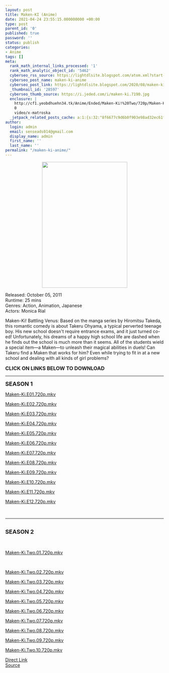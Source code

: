 ```yaml
---
layout: post
title: Maken-KI (Anime)
date: 2021-04-24 23:55:15.000000000 +00:00
type: post
parent_id: '0'
published: true
password: ''
status: publish
categories:
- Anime
tags: []
meta:
  rank_math_internal_links_processed: '1'
  rank_math_analytic_object_id: '5462'
  cyberseo_rss_source: https://lightdlsite.blogspot.com/atom.xml?start-index=1
  cyberseo_post_name: maken-ki-anime
  cyberseo_post_link: https://lightdlsite.blogspot.com/2020/08/maken-ki-anime.html
  _thumbnail_id: '28597'
  cyberseo_thumb_source: https://i.jeded.com/i/maken-ki.7190.jpg
  enclosure: |
    http://cf1.yeobdhuehn34.tk/Anime/Ended/Maken-Ki!%20Two/720p/Maken-Ki.Two.10.720p.AnimDL.ir.mkv
    0
    video/x-matroska
  _jetpack_related_posts_cache: a:1:{s:32:"8f6677c9d6b0f903e98ad32ec61f8deb";a:2:{s:7:"expires";i:1663042538;s:7:"payload";a:1:{i:0;a:1:{s:2:"id";i:28685;}}}}
author:
  login: admin
  email: senseads014@gmail.com
  display_name: admin
  first_name: ''
  last_name: ''
permalink: "/maken-ki-anime/"
---
```

<div class="separator" style="clear: both; text-align: center;">
<a href="https://i.jeded.com/i/maken-ki.7190.jpg" style="margin-left: 1em; margin-right: 1em;"><img border="0" data-original-height="441" data-original-width="300" height="400" src="{{ site.baseurl }}/assets/2021/04/maken-ki.7190.jpg" width="271" /></a></div>
<p>
Released: October 05, 2011<br />
Runtime: 25 mins<br />
Genres: Action, Animation, Japanese<br />
Actors: Monica Rial
<p>Maken-Ki! Battling Venus: Based on the manga series by Hiromitsu Takeda, this romantic comedy is about Takeru Ohyama, a typical perverted teenage boy. His new school doesn't require entrance exams, and it just turned co-ed! Unfortunately, his dreams of a happy high school life are dashed when he finds out the school is much more than it seems. All of the students wield a special item—a Maken—to unleash their magical abilities in duels! Can Takeru find a Maken that works for him? Even while trying to fit in at a new school and dealing with all kinds of girl problems? </p>
<p><span style="font-size: 16px;"><b>CLICK ON LINKS BELOW TO DOWNLOAD&nbsp;</b></span></p>
<hr />
<span style="font-size: large;"><b>SEASON 1</b></span>
<p>
</p>
<div class="flex-1 truncate">
<a class="flex flex-col items-center rounded-lg font-mono group hover:bg-gray-200 hover:shadow" href="http://cf1.yeobdhuehn34.tk/Anime/Ended/Maken-Ki/720p/Maken-Ki.E01.720p.AnimDL.ir.mkv">Maken-Ki.E01.720p.mkv </a></div>
<p> <a class="flex flex-col items-center rounded-lg font-mono group hover:bg-gray-200 hover:shadow" href="http://cf1.yeobdhuehn34.tk/Anime/Ended/Maken-Ki/720p/Maken-Ki.E01.720p.AnimDL.ir.mkv">
<div class="flex justify-between items-center p-4 w-full">
</div>
<p></a> <a class="flex flex-col items-center rounded-lg font-mono group hover:bg-gray-200 hover:shadow" href="http://cf1.yeobdhuehn34.tk/Anime/Ended/Maken-Ki/720p/Maken-Ki.E02.720p.AnimDL.ir.mkv">
<div class="flex justify-between items-center p-4 w-full">
<div class="flex-1 truncate">
Maken-Ki.E02.720p.mkv </div>
</div>
<p></a><a class="flex flex-col items-center rounded-lg font-mono group hover:bg-gray-200 hover:shadow" href="http://cf1.yeobdhuehn34.tk/Anime/Ended/Maken-Ki/720p/Maken-Ki.E02.720p.AnimDL.ir.mkv">
<div class="flex justify-between items-center p-4 w-full">
</div>
<p></a> <a class="flex flex-col items-center rounded-lg font-mono group hover:bg-gray-200 hover:shadow" href="http://cf1.yeobdhuehn34.tk/Anime/Ended/Maken-Ki/720p/Maken-Ki.E03.720p.AnimDL.ir.mkv">
<div class="flex justify-between items-center p-4 w-full">
<div class="flex-1 truncate">
Maken-Ki.E03.720p.mkv </div>
</div>
<p></a><a class="flex flex-col items-center rounded-lg font-mono group hover:bg-gray-200 hover:shadow" href="http://cf1.yeobdhuehn34.tk/Anime/Ended/Maken-Ki/720p/Maken-Ki.E03.720p.AnimDL.ir.mkv">
<div class="flex justify-between items-center p-4 w-full">
</div>
<p></a> <a class="flex flex-col items-center rounded-lg font-mono group hover:bg-gray-200 hover:shadow" href="http://cf1.yeobdhuehn34.tk/Anime/Ended/Maken-Ki/720p/Maken-Ki.E04.720p.AnimDL.ir.mkv">
<div class="flex justify-between items-center p-4 w-full">
<div class="flex-1 truncate">
Maken-Ki.E04.720p.mkv </div>
</div>
<p></a><a class="flex flex-col items-center rounded-lg font-mono group hover:bg-gray-200 hover:shadow" href="http://cf1.yeobdhuehn34.tk/Anime/Ended/Maken-Ki/720p/Maken-Ki.E04.720p.AnimDL.ir.mkv">
<div class="flex justify-between items-center p-4 w-full">
</div>
<p></a> <a class="flex flex-col items-center rounded-lg font-mono group hover:bg-gray-200 hover:shadow" href="http://cf1.yeobdhuehn34.tk/Anime/Ended/Maken-Ki/720p/Maken-Ki.E05.720p.AnimDL.ir.mkv">
<div class="flex justify-between items-center p-4 w-full">
<div class="flex-1 truncate">
Maken-Ki.E05.720p.mkv </div>
</div>
<p></a><a class="flex flex-col items-center rounded-lg font-mono group hover:bg-gray-200 hover:shadow" href="http://cf1.yeobdhuehn34.tk/Anime/Ended/Maken-Ki/720p/Maken-Ki.E05.720p.AnimDL.ir.mkv">
<div class="flex justify-between items-center p-4 w-full">
</div>
<p></a> <a class="flex flex-col items-center rounded-lg font-mono group hover:bg-gray-200 hover:shadow" href="http://cf1.yeobdhuehn34.tk/Anime/Ended/Maken-Ki/720p/Maken-Ki.E06.720p.AnimDL.ir.mkv">
<div class="flex justify-between items-center p-4 w-full">
<div class="flex-1 truncate">
Maken-Ki.E06.720p.mkv </div>
</div>
<p></a><a class="flex flex-col items-center rounded-lg font-mono group hover:bg-gray-200 hover:shadow" href="http://cf1.yeobdhuehn34.tk/Anime/Ended/Maken-Ki/720p/Maken-Ki.E06.720p.AnimDL.ir.mkv">
<div class="flex justify-between items-center p-4 w-full">
</div>
<p></a> <a class="flex flex-col items-center rounded-lg font-mono group hover:bg-gray-200 hover:shadow" href="http://cf1.yeobdhuehn34.tk/Anime/Ended/Maken-Ki/720p/Maken-Ki.E07.720p.AnimDL.ir.mkv">
<div class="flex justify-between items-center p-4 w-full">
<div class="flex-1 truncate">
Maken-Ki.E07.720p.mkv </div>
</div>
<p></a><a class="flex flex-col items-center rounded-lg font-mono group hover:bg-gray-200 hover:shadow" href="http://cf1.yeobdhuehn34.tk/Anime/Ended/Maken-Ki/720p/Maken-Ki.E07.720p.AnimDL.ir.mkv">
<div class="flex justify-between items-center p-4 w-full">
</div>
<p></a> <a class="flex flex-col items-center rounded-lg font-mono group hover:bg-gray-200 hover:shadow" href="http://cf1.yeobdhuehn34.tk/Anime/Ended/Maken-Ki/720p/Maken-Ki.E08.720p.AnimDL.ir.mkv">
<div class="flex justify-between items-center p-4 w-full">
<div class="flex-1 truncate">
Maken-Ki.E08.720p.mkv </div>
</div>
<p></a><a class="flex flex-col items-center rounded-lg font-mono group hover:bg-gray-200 hover:shadow" href="http://cf1.yeobdhuehn34.tk/Anime/Ended/Maken-Ki/720p/Maken-Ki.E08.720p.AnimDL.ir.mkv">
<div class="flex justify-between items-center p-4 w-full">
</div>
<p></a> <a class="flex flex-col items-center rounded-lg font-mono group hover:bg-gray-200 hover:shadow" href="http://cf1.yeobdhuehn34.tk/Anime/Ended/Maken-Ki/720p/Maken-Ki.E09.720p.AnimDL.ir.mkv">
<div class="flex justify-between items-center p-4 w-full">
<div class="flex-1 truncate">
Maken-Ki.E09.720p.mkv </div>
</div>
<p></a><a class="flex flex-col items-center rounded-lg font-mono group hover:bg-gray-200 hover:shadow" href="http://cf1.yeobdhuehn34.tk/Anime/Ended/Maken-Ki/720p/Maken-Ki.E09.720p.AnimDL.ir.mkv">
<div class="flex justify-between items-center p-4 w-full">
</div>
<p></a> <a class="flex flex-col items-center rounded-lg font-mono group hover:bg-gray-200 hover:shadow" href="http://cf1.yeobdhuehn34.tk/Anime/Ended/Maken-Ki/720p/Maken-Ki.E10.720p.AnimDL.ir.mkv">
<div class="flex justify-between items-center p-4 w-full">
<div class="flex-1 truncate">
Maken-Ki.E10.720p.mkv </div>
</div>
<p></a><a class="flex flex-col items-center rounded-lg font-mono group hover:bg-gray-200 hover:shadow" href="http://cf1.yeobdhuehn34.tk/Anime/Ended/Maken-Ki/720p/Maken-Ki.E10.720p.AnimDL.ir.mkv">
<div class="flex justify-between items-center p-4 w-full">
</div>
<p></a> <a class="flex flex-col items-center rounded-lg font-mono group hover:bg-gray-200 hover:shadow" href="http://cf1.yeobdhuehn34.tk/Anime/Ended/Maken-Ki/720p/Maken-Ki.E11.720p.AnimDL.ir.mkv">
<div class="flex justify-between items-center p-4 w-full">
<div class="flex-1 truncate">
Maken-Ki.E11.720p.mkv </div>
</div>
<p></a><a class="flex flex-col items-center rounded-lg font-mono group hover:bg-gray-200 hover:shadow" href="http://cf1.yeobdhuehn34.tk/Anime/Ended/Maken-Ki/720p/Maken-Ki.E11.720p.AnimDL.ir.mkv">
<div class="flex justify-between items-center p-4 w-full">
</div>
<p></a> <a class="flex flex-col items-center rounded-lg font-mono group hover:bg-gray-200 hover:shadow" href="http://cf1.yeobdhuehn34.tk/Anime/Ended/Maken-Ki/720p/Maken-Ki.E12.720p.AnimDL.ir.mkv">
<div class="flex justify-between items-center p-4 w-full">
<div class="flex-1 truncate">
Maken-Ki.E12.720p.mkv </div>
</div>
<p></a><br />
<hr />
<br />
<span style="font-size: large;"><b>SEASON 2</b></span></p>
<pre><span face="&quot;trebuchet ms&quot; , sans-serif"><span style="font-size: 16px;"><b>&nbsp;</b></span></span></pre>
<p></p>
<div class="flex-1 truncate">
<a class="flex flex-col items-center rounded-lg font-mono group hover:bg-gray-200 hover:shadow" href="http://cf1.yeobdhuehn34.tk/Anime/Ended/Maken-Ki!%20Two/720p/Maken-Ki.Two.01.720p.AnimDL.ir.mkv">Maken-Ki.Two.01.720p.mkv </a></div>
<p></p>
<div class="flex justify-between items-center p-4 w-full">
<div class="hidden whitespace-no-wrap text-right truncate ml-2 w-1/4 sm:block">
<a class="flex flex-col items-center rounded-lg font-mono group hover:bg-gray-200 hover:shadow" href="http://cf1.yeobdhuehn34.tk/Anime/Ended/Maken-Ki!%20Two/720p/Maken-Ki.Two.01.720p.AnimDL.ir.mkv"><br /></a></div>
</div>
<p></p>
<div class="flex justify-between items-center p-4 w-full">
<div class="flex-1 truncate">
<a class="flex flex-col items-center rounded-lg font-mono group hover:bg-gray-200 hover:shadow" href="http://cf1.yeobdhuehn34.tk/Anime/Ended/Maken-Ki!%20Two/720p/Maken-Ki.Two.02.720p.AnimDL.ir.mkv">Maken-Ki.Two.02.720p.mkv </a></div>
</div>
<p><a class="flex flex-col items-center rounded-lg font-mono group hover:bg-gray-200 hover:shadow" href="http://cf1.yeobdhuehn34.tk/Anime/Ended/Maken-Ki!%20Two/720p/Maken-Ki.Two.02.720p.AnimDL.ir.mkv">
<div class="flex justify-between items-center p-4 w-full">
</div>
<p></a> <a class="flex flex-col items-center rounded-lg font-mono group hover:bg-gray-200 hover:shadow" href="http://cf1.yeobdhuehn34.tk/Anime/Ended/Maken-Ki!%20Two/720p/Maken-Ki.Two.03.720p.AnimDL.ir.mkv">
<div class="flex justify-between items-center p-4 w-full">
<div class="flex-1 truncate">
Maken-Ki.Two.03.720p.mkv </div>
</div>
<p></a><a class="flex flex-col items-center rounded-lg font-mono group hover:bg-gray-200 hover:shadow" href="http://cf1.yeobdhuehn34.tk/Anime/Ended/Maken-Ki!%20Two/720p/Maken-Ki.Two.03.720p.AnimDL.ir.mkv">
<div class="flex justify-between items-center p-4 w-full">
</div>
<p></a> <a class="flex flex-col items-center rounded-lg font-mono group hover:bg-gray-200 hover:shadow" href="http://cf1.yeobdhuehn34.tk/Anime/Ended/Maken-Ki!%20Two/720p/Maken-Ki.Two.04.720p.AnimDL.ir.mkv">
<div class="flex justify-between items-center p-4 w-full">
<div class="flex-1 truncate">
Maken-Ki.Two.04.720p.mkv </div>
</div>
<p></a><a class="flex flex-col items-center rounded-lg font-mono group hover:bg-gray-200 hover:shadow" href="http://cf1.yeobdhuehn34.tk/Anime/Ended/Maken-Ki!%20Two/720p/Maken-Ki.Two.04.720p.AnimDL.ir.mkv">
<div class="flex justify-between items-center p-4 w-full">
</div>
<p></a> <a class="flex flex-col items-center rounded-lg font-mono group hover:bg-gray-200 hover:shadow" href="http://cf1.yeobdhuehn34.tk/Anime/Ended/Maken-Ki!%20Two/720p/Maken-Ki.Two.05.720p.AnimDL.ir.mkv">
<div class="flex justify-between items-center p-4 w-full">
<div class="flex-1 truncate">
Maken-Ki.Two.05.720p.mkv </div>
</div>
<p></a><a class="flex flex-col items-center rounded-lg font-mono group hover:bg-gray-200 hover:shadow" href="http://cf1.yeobdhuehn34.tk/Anime/Ended/Maken-Ki!%20Two/720p/Maken-Ki.Two.05.720p.AnimDL.ir.mkv">
<div class="flex justify-between items-center p-4 w-full">
</div>
<p></a> <a class="flex flex-col items-center rounded-lg font-mono group hover:bg-gray-200 hover:shadow" href="http://cf1.yeobdhuehn34.tk/Anime/Ended/Maken-Ki!%20Two/720p/Maken-Ki.Two.06.720p.AnimDL.ir.mkv">
<div class="flex justify-between items-center p-4 w-full">
<div class="flex-1 truncate">
Maken-Ki.Two.06.720p.mkv </div>
</div>
<p></a><a class="flex flex-col items-center rounded-lg font-mono group hover:bg-gray-200 hover:shadow" href="http://cf1.yeobdhuehn34.tk/Anime/Ended/Maken-Ki!%20Two/720p/Maken-Ki.Two.06.720p.AnimDL.ir.mkv">
<div class="flex justify-between items-center p-4 w-full">
</div>
<p></a> <a class="flex flex-col items-center rounded-lg font-mono group hover:bg-gray-200 hover:shadow" href="http://cf1.yeobdhuehn34.tk/Anime/Ended/Maken-Ki!%20Two/720p/Maken-Ki.Two.07.720p.AnimDL.ir.mkv">
<div class="flex justify-between items-center p-4 w-full">
<div class="flex-1 truncate">
Maken-Ki.Two.07.720p.mkv </div>
</div>
<p></a><a class="flex flex-col items-center rounded-lg font-mono group hover:bg-gray-200 hover:shadow" href="http://cf1.yeobdhuehn34.tk/Anime/Ended/Maken-Ki!%20Two/720p/Maken-Ki.Two.07.720p.AnimDL.ir.mkv">
<div class="flex justify-between items-center p-4 w-full">
</div>
<p></a> <a class="flex flex-col items-center rounded-lg font-mono group hover:bg-gray-200 hover:shadow" href="http://cf1.yeobdhuehn34.tk/Anime/Ended/Maken-Ki!%20Two/720p/Maken-Ki.Two.08.720p.AnimDL.ir.mkv">
<div class="flex justify-between items-center p-4 w-full">
<div class="flex-1 truncate">
Maken-Ki.Two.08.720p.mkv </div>
</div>
<p></a><a class="flex flex-col items-center rounded-lg font-mono group hover:bg-gray-200 hover:shadow" href="http://cf1.yeobdhuehn34.tk/Anime/Ended/Maken-Ki!%20Two/720p/Maken-Ki.Two.08.720p.AnimDL.ir.mkv">
<div class="flex justify-between items-center p-4 w-full">
</div>
<p></a> <a class="flex flex-col items-center rounded-lg font-mono group hover:bg-gray-200 hover:shadow" href="http://cf1.yeobdhuehn34.tk/Anime/Ended/Maken-Ki!%20Two/720p/Maken-Ki.Two.09.720p.AnimDL.ir.mkv">
<div class="flex justify-between items-center p-4 w-full">
<div class="flex-1 truncate">
Maken-Ki.Two.09.720p.mkv </div>
</div>
<p></a><a class="flex flex-col items-center rounded-lg font-mono group hover:bg-gray-200 hover:shadow" href="http://cf1.yeobdhuehn34.tk/Anime/Ended/Maken-Ki!%20Two/720p/Maken-Ki.Two.09.720p.AnimDL.ir.mkv">
<div class="flex justify-between items-center p-4 w-full">
</div>
<p></a> <a class="flex flex-col items-center rounded-lg font-mono group hover:bg-gray-200 hover:shadow" href="http://cf1.yeobdhuehn34.tk/Anime/Ended/Maken-Ki!%20Two/720p/Maken-Ki.Two.10.720p.AnimDL.ir.mkv">
<div class="flex justify-between items-center p-4 w-full">
<div class="flex-1 truncate">
Maken-Ki.Two.10.720p.mkv </div>
</div>
<p></a>
<link rel="stylesheet" href="https://cdnjs.cloudflare.com/ajax/libs/font-awesome/4.7.0/css/font-awesome.min.css" />
<div class="divbtn"> <a href="https://handymansurrender.com/fihup8buzv?key=94550f7ce39444073321dde3b8782f97" class="btn"><i class="fa fa-download"></i> Direct Link</a> <br /><a href="https://lightdlsite.blogspot.com/2020/08/maken-ki-anime.html">Source</a> </div>
